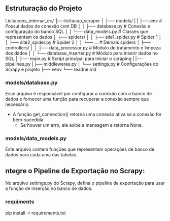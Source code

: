 ## Estruturação do Projeto
 

Licitacoes_internar_ec/
├──licitacao_scraper
│   ├── models/
|   |    ├──.env                 # Possui dados de conexão com DB
│   │   ├── database.py          # Conexão e configuração do banco SQL
│   │   └── data_models.py       # Classes que representam os dados
│   ├── spiders/
│   │   ├── site1_spider.py      # Spider 1
│   │   ├── site2_spider.py      # Spider 2
│   │   └── ...                  # Demais spiders
│   ├── controllers/
│   │   ├── data_processor.py    # Módulo de tratamento e limpeza dos dados
│   │   └── database_inserter.py # Módulo para inserir dados no SQL
│   ├── main.py                  # Script principal para iniciar o scraping
|   |──     pipelines.py
|   |──     middlewares.py
│   └── settings.py              # Configurações do Scrapy e projeto
├── venv
└── readne.md

### models/database.py
Esse arquivo é responsável por configurar a conexão com o banco de dados e fornecer uma função para recuperar a conexão sempre que necessário.
- A função get_connection() retorna uma conexão ativa se a conexão for bem-sucedida.
    - Se houver um erro, ele exibe a mensagem e retorna None.

### models/data_models.py
Este arquivo contem funções que representam operações de banco de dados para cada uma das tabelas.

## ntegre o Pipeline de Exportação no Scrapy:

No arquivo settings.py do Scrapy, defina o pipeline de exportação para usar a função de inserção no banco de dados:


### requiments
pip install -r requirements.txt
